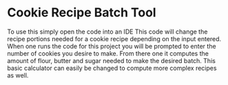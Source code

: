 # Cookie Recipe Batch Tool
To use this simply open the code into an IDE 
This code will change the recipe portions needed for a cookie recipe depending on the input entered. 
When one runs the code for this project you will be prompted to enter the number of cookies you desire to make.
From there one it computes the amount of flour, butter and sugar needed to make the desired batch. 
This basic calculator can easily be changed to compute more complex recipes as well. 
